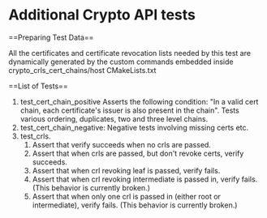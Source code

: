 Additional Crypto API tests
===========================

==Preparing Test Data==

All the certificates and certificate revocation lists needed by this test are dynamically generated by the custom commands embedded inside 
crypto_crls_cert_chains/host CMakeLists.txt 
  
==List of Tests==

  1. test_cert_chain_positive
       Asserts the following condition: "In a valid cert chain, each certificate's issuer is also present in the chain".
       Tests various ordering, duplicates, two and three level chains.
  2. test_cert_chain_negative: Negative tests involving missing certs etc.
  3. test_crls.
      1. Assert that verify succeeds when no crls are passed.
      2. Assert that when crls are passed, but don't revoke certs, verify succeeds.
      3. Assert that when crl revoking leaf is passed, verify fails.
      4. Assert that when crl revoking intermediate is passed in, verify fails. (This behavior is currently broken.)
      5. Assert that when only one crl is passed in (either root or intermediate), verify fails. (This behavior is currently broken.)

